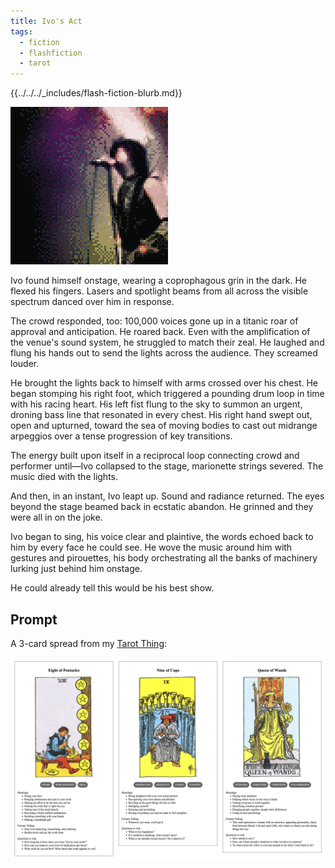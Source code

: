 ```yaml
---
title: Ivo's Act
tags:
  - fiction
  - flashfiction
  - tarot
---
```


{{../../../_includes/flash-fiction-blurb.md}}

<!--more-->

<img src="./cover.png" class="fullwidth" />

Ivo found himself onstage, wearing a coprophagous grin in the dark. He flexed his fingers. Lasers and spotlight beams from all across the visible spectrum danced over him in response.

The crowd responded, too: 100,000 voices gone up in a titanic roar of approval and anticipation. He roared back. Even with the amplification of the venue's sound system, he struggled to match their zeal. He laughed and flung his hands out to send the lights across the audience. They screamed louder. 

He brought the lights back to himself with arms crossed over his chest. He began stomping his right foot, which triggered a pounding drum loop in time with his racing heart. His left fist flung to the sky to summon an urgent, droning bass line that resonated in every chest. His right hand swept out, open and upturned, toward the sea of moving bodies to cast out midrange arpeggios over a tense progression of key transitions.

The energy built upon itself in a reciprocal loop connecting crowd and performer until—Ivo collapsed to the stage, marionette strings severed. The music died with the lights.

And then, in an instant, Ivo leapt up. Sound and radiance returned. The eyes beyond the stage beamed back in ecstatic abandon. He grinned and they were all in on the joke. 

Ivo began to sing, his voice clear and plaintive, the words echoed back to him by every face he could see. He wove the music around him with gestures and pirouettes, his body orchestrating all the banks of machinery lurking just behind him onstage. 

He could already tell this would be his best show.

## Prompt

A 3-card spread from my [Tarot Thing](https://lmorchard.github.io/tarot-thing/):

![](20220505080740.png)
